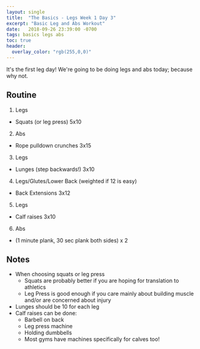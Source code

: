 ```yaml
---
layout: single
title:  "The Basics - Legs Week 1 Day 3"
excerpt: "Basic Leg and Abs Workout"
date:   2018-09-26 23:39:00 -0700
tags: basics legs abs
toc: true
header:
  overlay_color: "rgb(255,0,0)"
---
```

It's the first leg day!
We're going to be doing legs and abs today; because why not.

## Routine

1. Legs
  - Squats (or leg press) 5x10
2. Abs
  - Rope pulldown crunches 3x15
3. Legs
  - Lunges (step backwards!) 3x10
4. Legs/Glutes/Lower Back (weighted if 12 is easy)
  - Back Extensions 3x12
5. Legs
  - Calf raises 3x10
6. Abs
  - (1 minute plank, 30 sec plank both sides) x 2

## Notes

- When choosing squats or leg press
  - Squats are probably better if you are hoping for translation to athletics
  - Leg Press is good enough if you care mainly about building muscle and/or are concerned about injury
- Lunges should be 10 for each leg
- Calf raises can be done:
  - Barbell on back
  - Leg press machine
  - Holding dumbbells
  - Most gyms have machines specifically for calves too!
